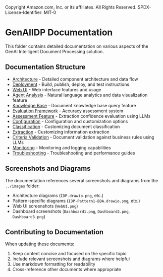 Copyright Amazon.com, Inc. or its affiliates. All Rights Reserved.
SPDX-License-Identifier: MIT-0

# GenAIIDP Documentation

This folder contains detailed documentation on various aspects of the GenAI Intelligent Document Processing solution.

## Documentation Structure

- [Architecture](./architecture.md) - Detailed component architecture and data flow
- [Deployment](./deployment.md) - Build, publish, deploy, and test instructions
- [Web UI](./web-ui.md) - Web interface features and usage
- [Agent Analysis](./agent-analysis.md) - Natural language analytics and data visualization feature
- [Knowledge Base](./knowledge-base.md) - Document knowledge base query feature
- [Evaluation Framework](./evaluation.md) - Accuracy assessment system
- [Assessment Feature](./assessment.md) - Extraction confidence evaluation using LLMs
- [Configuration](./configuration.md) - Configuration and customization options
- [Classification](./classification.md) - Customizing document classification
- [Extraction](./extraction.md) - Customizing information extraction
- [Criteria Validation](./criteria-validation.md) - Document validation against business rules using LLMs
- [Monitoring](./monitoring.md) - Monitoring and logging capabilities
- [Troubleshooting](./troubleshooting.md) - Troubleshooting and performance guides

## Screenshots and Diagrams

The documentation references several screenshots and diagrams from the `../images` folder:

- Architecture diagrams (`IDP.drawio.png`, etc.)
- Pattern-specific diagrams (`IDP-Pattern1-BDA.drawio.png`, etc.)
- Web UI screenshots (`WebUI.png`)
- Dashboard screenshots (`Dashboard1.png`, `Dashboard2.png`, `Dashboard3.png`)

## Contributing to Documentation

When updating these documents:

1. Keep content concise and focused on the specific topic
2. Include relevant screenshots and diagrams where helpful
3. Use markdown formatting for readability
4. Cross-reference other documents where appropriate
